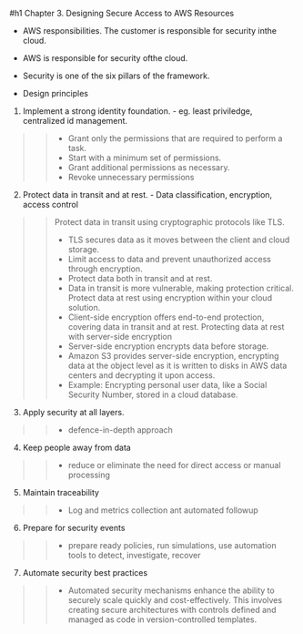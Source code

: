 #h1 Chapter 3. Designing Secure Access to AWS Resources

- AWS responsibilities. The customer is responsible for security inthe cloud.
- AWS is responsible for security ofthe cloud. 
- Security is one of the six pillars of the framework.


-   Design principles
1.  Implement a strong identity foundation. - eg. least priviledge, centralized id management.
>  > - Grant only the permissions that are required to perform a task.
>  > - Start with a minimum set of permissions.
>  > - Grant additional permissions as necessary.
>  > - Revoke unnecessary permissions

2.  Protect data in transit and at rest. - Data classification, encryption, access control
>  >Protect data in transit using cryptographic protocols like TLS.
>  > - TLS secures data as it moves between the client and cloud storage.
>  > - Limit access to data and prevent unauthorized access through encryption.
>  > - Protect data both in transit and at rest.
>  > - Data in transit is more vulnerable, making protection critical.
>  > Protect data at rest using encryption within your cloud solution.
>  > - Client-side encryption offers end-to-end protection, covering data in transit and at rest.
>  >  Protecting data at rest with server-side encryption
>  > - Server-side encryption encrypts data before storage.
>  > - Amazon S3 provides server-side encryption, encrypting data at the object level as it is written to disks in AWS data centers and decrypting it upon access.
>  > - Example: Encrypting personal user data, like a Social Security Number, stored in a cloud database.
3. Apply security at all layers.
>  > - defence-in-depth approach
4. Keep people away from data
>  > - reduce or eliminate the need for direct access or manual processing
5. Maintain traceability
>  > - Log and metrics collection ant automated followup
6. Prepare for security events
>  > - prepare ready policies, run simulations, use automation tools to detect, investigate, recover
7. Automate security best practices
>  > - Automated security mechanisms enhance the ability to securely scale quickly and cost-effectively.
>  >   This involves creating secure architectures with controls defined and managed as code in version-controlled templates.
